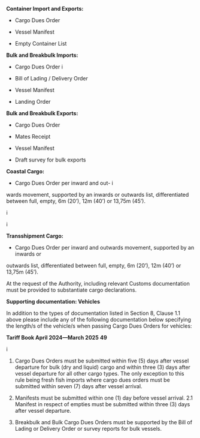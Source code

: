 **Container Import and Exports:**

 - Cargo Dues Order

 - Vessel Manifest

 - Empty Container List

**Bulk and Breakbulk Imports:**

 - Cargo Dues Order i

 - Bill of Lading / Delivery Order

 - Vessel Manifest

 - Landing Order


**Bulk and Breakbulk Exports:**

- Cargo Dues Order

- Mates Receipt

- Vessel Manifest

- Draft survey for bulk exports

**Coastal Cargo:**

- Cargo Dues Order per inward and out- i

wards movement, supported by an
inwards or outwards list, differentiated
between full, empty, 6m (20’), 12m
(40’) or 13,75m (45’).


i


i

**Transshipment Cargo:**

 - Cargo Dues Order per inward and outwards movement, supported by an inwards or

outwards list, differentiated between full, empty, 6m (20’), 12m (40’) or 13,75m (45’).

At the request of the Authority, including relevant Customs documentation must be provided to substantiate cargo declarations.

**Supporting documentation: Vehicles**

In addition to the types of documentation listed in Section 8, Clause 1.1 above please include any of the following documentation below specifying the length/s of the vehicle/s
when passing Cargo Dues Orders for vehicles:

**Tariff Book April 2024—March 2025** **49**


i

1. Cargo Dues Orders must be submitted within five (5) days after vessel departure for bulk
(dry and liquid) cargo and within three (3) days after vessel departure for all other cargo
types. The only exception to this rule being fresh fish imports where cargo dues orders
must be submitted within seven (7) days after vessel arrival.

2. Manifests must be submitted within one (1) day before vessel arrival.
2.1 Manifest in respect of empties must be submitted within three (3) days after vessel
departure.

3. Breakbulk and Bulk Cargo Dues Orders must be supported by the Bill of Lading or Delivery Order or survey reports for bulk vessels.